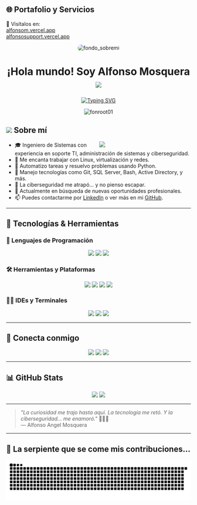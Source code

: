 ## 🌐 Portafolio y Servicios

📍 Visítalos en:  
[alfonsom.vercel.app](https://alfonsom.vercel.app)  
[alfonsosupport.vercel.app](https://alfonsosupport.vercel.app)

<p align="center">
  <img src="https://github.com/user-attachments/assets/a5443c68-1cf9-4330-a860-6bb2ce649cc9" alt="fondo_sobremi" width="300" style="border-radius: 10px;" />
</p>
<h1 align="center">¡Hola mundo! Soy Alfonso Mosquera <img src="https://media.giphy.com/media/hvRJCLFzcasrR4ia7z/giphy.gif" width="35"></h1>

<p align="center">
  <a href="https://readme-typing-svg.herokuapp.com/demo/">
    <img src="https://readme-typing-svg.herokuapp.com?font=Fira+Code&duration=3000&pause=1000&color=25C8A7&center=true&vCenter=true&width=600&lines=Ingeniero+de+Sistemas+%F0%9F%92%BB;Apasionado+por+la+Ciberseguridad+%F0%9F%94%92;Fan+de+resolver+l%C3%ADos+tecnol%C3%B3gicos+%F0%9F%A4%AB;Amante+de+Linux+y+el+c%C3%B3digo+limpio+%F0%9F%90%8D;Siempre+aprendiendo+algo+nuevo+%E2%9C%A8" alt="Typing SVG" />
  </a>
</p>

<p align="center"> 
	<img src="https://komarev.com/ghpvc/?username=fonroot01&label=Profile%20views&color=0e75b6&style=flat" alt="fonroot01" /> 
</p>

## <img src="https://github.com/7oSkaaa/7oSkaaa/blob/main/Images/about_me.gif?raw=true" width="50px"> Sobre mí

<picture> <img align="right" src="https://github.com/7oSkaaa/7oSkaaa/blob/main/Images/Right_Side.gif?raw=true" width="250px"> </picture>

- 🎓 Ingeniero de Sistemas con experiencia en soporte TI, administración de sistemas y ciberseguridad.
- 🐧 Me encanta trabajar con Linux, virtualización y redes.
- 🐍 Automatizo tareas y resuelvo problemas usando Python.
- 💾 Manejo tecnologías como Git, SQL Server, Bash, Active Directory, y más.
- 🔐 La ciberseguridad me atrapó… y no pienso escapar.
- 🚀 Actualmente en búsqueda de nuevas oportunidades profesionales.
- 📫 Puedes contactarme por [LinkedIn](https://www.linkedin.com/in/alfonso-%C3%A1ngel-mosquera-a-4a919b341/) o ver más en mi [GitHub](https://github.com/fonroot01).

---

## 🔧 Tecnologías & Herramientas

### 🧠 Lenguajes de Programación
<p align="center">
  <img src="https://img.shields.io/badge/Python-%2314354C.svg?style=flat&logo=python&logoColor=white"/>
  <img src="https://img.shields.io/badge/Bash-4EAA25.svg?style=flat&logo=gnu-bash&logoColor=white"/>
  <img src="https://img.shields.io/badge/SQL-%2300f.svg?style=flat&logo=sqlite&logoColor=white"/>
</p>

### 🛠️ Herramientas y Plataformas
<p align="center">
  <img src="https://img.shields.io/badge/Linux-FCC624?style=flat&logo=linux&logoColor=black"/>
  <img src="https://img.shields.io/badge/Git-%23F05033.svg?style=flat&logo=git&logoColor=white"/>
  <img src="https://img.shields.io/badge/VirtualBox-%23007ACC.svg?style=flat&logo=virtualbox&logoColor=white"/>
  <img src="https://img.shields.io/badge/Windows_Server-0078D6.svg?style=flat&logo=windows&logoColor=white"/>
</p>

### 🧑‍💻 IDEs y Terminales
<p align="center">
  <img src="https://img.shields.io/badge/VS_Code-007ACC.svg?style=flat&logo=visual-studio-code&logoColor=white"/>
  <img src="https://img.shields.io/badge/Git_Bash-%23181717.svg?style=flat&logo=git&logoColor=white"/>
  <img src="https://img.shields.io/badge/Terminal-%23000000.svg?style=flat&logo=gnome-terminal&logoColor=white"/>
</p>

---

## 🤝 Conecta conmigo
<p align="center">
  <a href="mailto:alfomsoque22@gmail.com"><img src="https://img.shields.io/badge/Gmail-EA4335?style=flat&logo=gmail&logoColor=white" /></a>
  <a href="https://www.linkedin.com/in/alfonso-%C3%A1ngel-mosquera-a-4a919b341/"><img src="https://img.shields.io/badge/LinkedIn-0077B5?style=flat&logo=linkedin&logoColor=white"/></a>
  <a href="https://github.com/fonroot01"><img src="https://img.shields.io/badge/GitHub-181717?style=flat&logo=github&logoColor=white" /></a>
</p>

---

## 📊 GitHub Stats

<p align="center">
  <img src="https://github-readme-stats.vercel.app/api?username=fonroot01&show_icons=true&theme=tokyonight&hide_title=true"/>
  <img src="https://github-readme-streak-stats.herokuapp.com/?user=fonroot01&theme=tokyonight"/>
</p>

---

> _"La curiosidad me trajo hasta aquí. La tecnología me retó. Y la ciberseguridad… me enamoró."_ 🧠🔐✨  
> — Alfonso Angel Mosquera

---

## 🐍 La serpiente que se come mis contribuciones...
	
<p align = "center">
	<img src = "https://github.com/7oSkaaa/7oSkaaa/blob/output/github-contribution-grid-snake.svg?" alt = "Snake Game"/>
</p>

